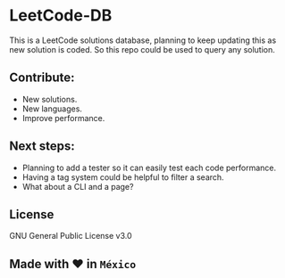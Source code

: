 # LeetCode-DB

This is a LeetCode solutions database, planning to keep updating this as new solution is coded. So this repo could be used to query any solution.

## Contribute:

- New solutions.
- New languages.
- Improve performance.

## Next steps:

- Planning to add a tester so it can easily test each code performance.
- Having a tag system could be helpful to filter a search.
- What about a CLI and a page?

## License

GNU General Public License v3.0

## Made with ❤️ in `México`
